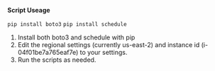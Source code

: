 **Script Useage**



  `pip install boto3`
  `pip install schedule`
  
  1. Install both boto3 and schedule with pip
  2. Edit the regional settings (currently us-east-2) and instance id (i-04f01be7a765eaf7e) to your settings. 
  3. Run the scripts as needed. 

  
